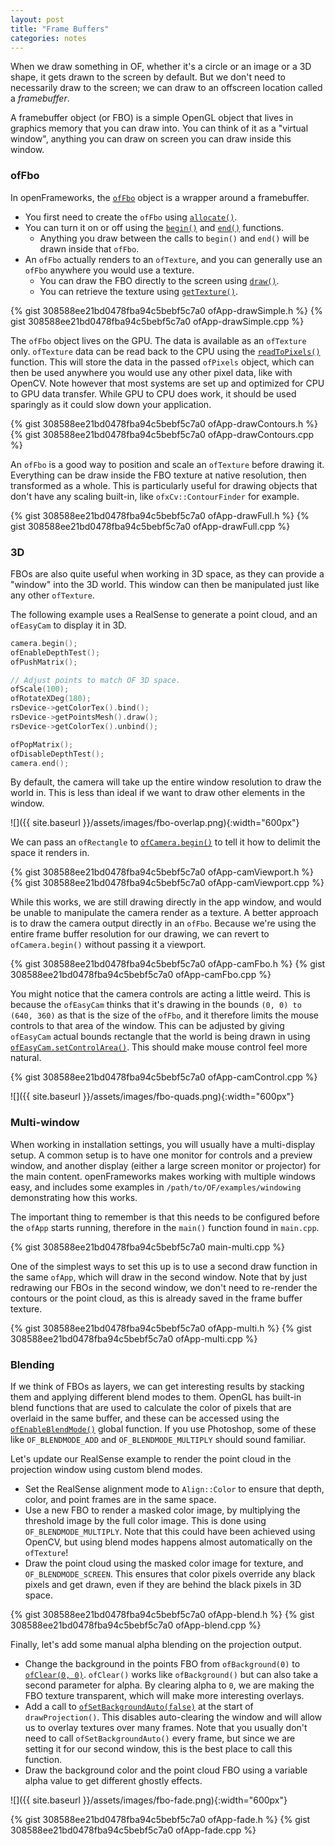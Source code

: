 ```yaml
---
layout: post
title: "Frame Buffers"
categories: notes
---
```


When we draw something in OF, whether it's a circle or an image or a 3D shape, it gets drawn to the screen by default. But we don't need to necessarily draw to the screen; we can draw to an offscreen location called a *framebuffer*.

A framebuffer object (or FBO) is a simple OpenGL object that lives in graphics memory that you can draw into. You can think of it as a "virtual window", anything you can draw on screen you can draw inside this window.

### ofFbo

In openFrameworks, the [`ofFbo`](https://openframeworks.cc/documentation/gl/ofFbo/) object is a wrapper around a framebuffer.
* You first need to create the `ofFbo` using [`allocate()`](https://openframeworks.cc/documentation/gl/ofFbo/#show_allocate).
* You can turn it on or off using the [`begin()`](https://openframeworks.cc/documentation/gl/ofFbo/#show_begin) and [`end()`](https://openframeworks.cc/documentation/gl/ofFbo/#show_end) functions.
  * Anything you draw between the calls to `begin()` and `end()` will be drawn inside that `ofFbo`.
* An `ofFbo` actually renders to an `ofTexture`, and you can generally use an `ofFbo` anywhere you would use a texture.
  * You can draw the FBO directly to the screen using [`draw()`](https://openframeworks.cc/documentation/gl/ofFbo/#show_draw).
  * You can retrieve the texture using [`getTexture()`](https://openframeworks.cc/documentation/gl/ofFbo/#show_getTexture).

{% gist 308588ee21bd0478fba94c5bebf5c7a0 ofApp-drawSimple.h %} 
{% gist 308588ee21bd0478fba94c5bebf5c7a0 ofApp-drawSimple.cpp %}

The `ofFbo` object lives on the GPU. The data is available as an `ofTexture` only. `ofTexture` data can be read back to the CPU using the [`readToPixels()`](https://openframeworks.cc/documentation/gl/ofFbo/#show_readToPixels) function. This will store the data in the passed `ofPixels` object, which can then be used anywhere you would use any other pixel data, like with OpenCV. Note however that most systems are set up and optimized for CPU to GPU data transfer. While GPU to CPU does work, it should be used sparingly as it could slow down your application.

{% gist 308588ee21bd0478fba94c5bebf5c7a0 ofApp-drawContours.h %} 
{% gist 308588ee21bd0478fba94c5bebf5c7a0 ofApp-drawContours.cpp %}

An `ofFbo` is a good way to position and scale an `ofTexture` before drawing it. Everything can be draw inside the FBO texture at native resolution, then transformed as a whole. This is particularly useful for drawing objects that don't have any scaling built-in, like `ofxCv::ContourFinder` for example.

{% gist 308588ee21bd0478fba94c5bebf5c7a0 ofApp-drawFull.h %} 
{% gist 308588ee21bd0478fba94c5bebf5c7a0 ofApp-drawFull.cpp %}

### 3D

FBOs are also quite useful when working in 3D space, as they can provide a "window" into the 3D world. This window can then be manipulated just like any other `ofTexture`.

The following example uses a RealSense to generate a point cloud, and an `ofEasyCam` to display it in 3D. 

```cpp
camera.begin();
ofEnableDepthTest();
ofPushMatrix();

// Adjust points to match OF 3D space.
ofScale(100);
ofRotateXDeg(180);
rsDevice->getColorTex().bind();
rsDevice->getPointsMesh().draw();
rsDevice->getColorTex().unbind();

ofPopMatrix();
ofDisableDepthTest();
camera.end();
```

By default, the camera will take up the entire window resolution to draw the world in. This is less than ideal if we want to draw other elements in the window.

![]({{ site.baseurl }}/assets/images/fbo-overlap.png){:width="600px"}

We can pass an `ofRectangle` to [`ofCamera.begin()`](https://openframeworks.cc/documentation/3d/ofCamera/#show_begin) to tell it how to delimit the space it renders in.

{% gist 308588ee21bd0478fba94c5bebf5c7a0 ofApp-camViewport.h %} 
{% gist 308588ee21bd0478fba94c5bebf5c7a0 ofApp-camViewport.cpp %}

While this works, we are still drawing directly in the app window, and would be unable to manipulate the camera render as a texture. A better approach is to draw the camera output directly in an `ofFbo`. Because we're using the entire frame buffer resolution for our drawing, we can revert to `ofCamera.begin()` without passing it a viewport.

{% gist 308588ee21bd0478fba94c5bebf5c7a0 ofApp-camFbo.h %} 
{% gist 308588ee21bd0478fba94c5bebf5c7a0 ofApp-camFbo.cpp %}

You might notice that the camera controls are acting a little weird. This is because the `ofEasyCam` thinks that it's drawing in the bounds `(0, 0) to (640, 360)` as that is the size of the `ofFbo`, and it therefore limits the mouse controls to that area of the window. This can be adjusted by giving `ofEasyCam` actual bounds rectangle that the world is being drawn in using [`ofEasyCam.setControlArea()`](https://openframeworks.cc/documentation/3d/ofEasyCam/#show_setControlArea). This should make mouse control feel more natural.

{% gist 308588ee21bd0478fba94c5bebf5c7a0 ofApp-camControl.cpp %}

![]({{ site.baseurl }}/assets/images/fbo-quads.png){:width="600px"}

### Multi-window 

When working in installation settings, you will usually have a multi-display setup. A common setup is to have one monitor for controls and a preview window, and another display (either a large screen monitor or projector) for the main content. openFrameworks makes working with multiple windows easy, and includes some examples in `/path/to/OF/examples/windowing` demonstrating how this works.

The important thing to remember is that this needs to be configured before the `ofApp` starts running, therefore in the `main()` function found in `main.cpp`.

{% gist 308588ee21bd0478fba94c5bebf5c7a0 main-multi.cpp %}

One of the simplest ways to set this up is to use a second draw function in the same `ofApp`, which will draw in the second window. Note that by just redrawing our FBOs in the second window, we don't need to re-render the contours or the point cloud, as this is already saved in the frame buffer texture.

{% gist 308588ee21bd0478fba94c5bebf5c7a0 ofApp-multi.h %}
{% gist 308588ee21bd0478fba94c5bebf5c7a0 ofApp-multi.cpp %}

### Blending

If we think of FBOs as layers, we can get interesting results by stacking them and applying different blend modes to them. OpenGL has built-in blend functions that are used to calculate the color of pixels that are overlaid in the same buffer, and these can be accessed using the [`ofEnableBlendMode()`](https://openframeworks.cc/documentation/graphics/ofGraphics/#!show_ofEnableBlendMode) global function. If you use Photoshop, some of these like `OF_BLENDMODE_ADD` and `OF_BLENDMODE_MULTIPLY` should sound familiar.

Let's update our RealSense example to render the point cloud in the projection window using custom blend modes.
* Set the RealSense alignment mode to `Align::Color` to ensure that depth, color, and point frames are in the same space.
* Use a new FBO to render a masked color image, by multiplying the threshold image by the full color image. This is done using `OF_BLENDMODE_MULTIPLY`. Note that this could have been achieved using OpenCV, but using blend modes happens almost automatically on the `ofTexture`!
* Draw the point cloud using the masked color image for texture, and `OF_BLENDMODE_SCREEN`. This ensures that color pixels override any black pixels and get drawn, even if they are behind the black pixels in 3D space. 

{% gist 308588ee21bd0478fba94c5bebf5c7a0 ofApp-blend.h %}
{% gist 308588ee21bd0478fba94c5bebf5c7a0 ofApp-blend.cpp %}

Finally, let's add some manual alpha blending on the projection output.
* Change the background in the points FBO from `ofBackground(0)` to [`ofClear(0, 0)`](https://openframeworks.cc/documentation/graphics/ofGraphics/#!show_ofClear). `ofClear()` works like `ofBackground()` but can also take a second parameter for alpha. By clearing alpha to `0`, we are making the FBO texture transparent, which will make more interesting overlays.
* Add a call to [`ofSetBackgroundAuto(false)`](https://openframeworks.cc/documentation/graphics/ofGraphics/#show_ofSetBackgroundAuto) at the start of `drawProjection()`. This disables auto-clearing the window and will allow us to overlay textures over many frames. Note that you usually don't need to call `ofSetBackgroundAuto()` every frame, but since we are setting it for our second window, this is the best place to call this function.
* Draw the background color and the point cloud FBO using a variable alpha value to get different ghostly effects.

![]({{ site.baseurl }}/assets/images/fbo-fade.png){:width="600px"}

{% gist 308588ee21bd0478fba94c5bebf5c7a0 ofApp-fade.h %}
{% gist 308588ee21bd0478fba94c5bebf5c7a0 ofApp-fade.cpp %}
